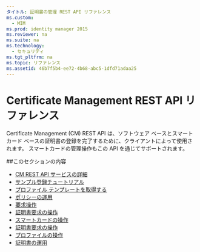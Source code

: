 ```yaml
---
タイトル: 証明書の管理 REST API リファレンス
ms.custom:
  - MIM
ms.prod: identity manager 2015
ms.reviewer: na
ms.suite: na
ms.technology:
  - セキュリティ
ms.tgt_pltfrm: na
ms.topic: リファレンス
ms.assetid: 46b7f5b4-ee72-4b68-abc5-1dfd71adaa25
---
```

# Certificate Management REST API リファレンス
Certificate Management (CM) REST API は、ソフトウェア ベースとスマートカード ベースの証明書の登録を完了するために、クライアントによって使用されます。 スマートカードの管理操作もこの API を通じてサポートされます。

##このセクションの内容

- [CM REST API サービスの詳細](certificate-management-rest-api-service-details.md)
- [サンプル登録チュートリアル](sample-enrollment-walkthrough.md)
- [プロファイル テンプレートを取得する](get-profile-templates.md)
- [ポリシーの運用](policy-operations.md)
- [要求操作](request-operations.md)
- [証明書要求の操作](certificate-request-operations.md)
- [スマートカードの操作](smartcard-operations.md)
- [証明書要求の操作](certificate-request-operations.md)
- [プロファイルの操作](profile-operations.md)
- [証明書の運用](certificate-operations.md)


<!--HONumber=Mar16_HO1-->


